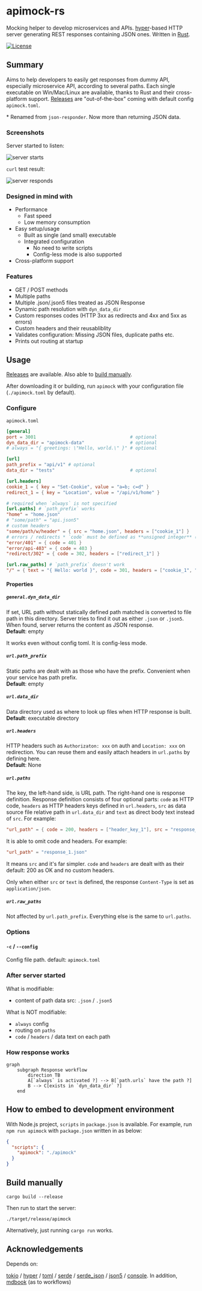 # apimock-rs

Mocking helper to develop microservices and APIs. [hyper](https://hyper.rs/)-based HTTP server generating REST responses containing JSON ones. Written in [Rust](https://www.rust-lang.org/).

[![License](https://img.shields.io/github/license/nabbisen/apimock-rs)](https://github.com/nabbisen/apimock-rs/blob/main/LICENSE)

## Summary

Aims to help developers to easily get responses from dummy API, especially microservice API,  according to several paths.
Each single executable on Win/Mac/Linux are available, thanks to Rust and their cross-platform support. [Releases](../../releases) are "out-of-the-box" coming with default config `apimock.toml`.

\* Renamed from `json-responder`. Now more than returning JSON data.

### Screenshots

Server started to listen:

![server starts](.docs-assets/demo-01.png)

`curl` test result:

![server responds](.docs-assets/demo-02.png)

### Designed in mind with

- Performance
    - Fast speed
    - Low memory consumption
- Easy setup/usage
    - Built as single (and small) executable
    - Integrated configuration
        - No need to write scripts
        - Config-less mode is also supported
- Cross-platform support

### Features

- GET / POST methods
- Multiple paths
- Multiple .json/.json5 files treated as JSON Response
- Dynamic path resolution with `dyn_data_dir`
- Custom responses codes (HTTP 3xx as redirects and 4xx and 5xx as errors)
- Custom headers and their reusabliblity
- Validates configuration: Missing JSON files, duplicate paths etc.
- Prints out routing at startup

## Usage

[Releases](../../releases) are available. Also able to [build manually](#build-manually).

After downloading it or building, run `apimock` with your configuration file (`./apimock.toml` by default).

### Configure

`apimock.toml`

```toml
[general]
port = 3001                                   # optional
dyn_data_dir = "apimock-data"                 # optional
# always = "{ greetings: \"Hello, world.\" }" # optional

[url]
path_prefix = "api/v1" # optional
data_dir = "tests"                            # optional

[url.headers]
cookie_1 = { key = "Set-Cookie", value = "a=b; c=d" }
redirect_1 = { key = "Location", value = "/api/v1/home" }

# required when `always` is not specified
[url.paths] # `path_prefix` works
"home" = "home.json"
# "some/path" = "api.json5"
# custom headers
"some/path/w/header" = { src = "home.json", headers = ["cookie_1"] }
# errors / redirects * `code` must be defined as **unsigned integer** (instead of String)
"error/401" = { code = 401 }
"error/api-403" = { code = 403 }
"redirect/302" = { code = 302, headers = ["redirect_1"] }

[url.raw_paths] # `path_prefix` doesn't work
"/" = { text = "{ Hello: world }", code = 301, headers = ["cookie_1", "redirect_1"] }
```

#### Properties

##### `general.dyn_data_dir`

If set, URL path without statically defined path matched is converted to file path in this directory. Server tries to find it out as either `.json` or `.json5`. When found, server returns the content as JSON response.    
**Default**: empty

It works even without config toml. It is config-less mode.

##### `url.path_prefix`

Static paths are dealt with as those who have the prefix. Convenient when your service has path prefix.    
**Default**: empty

##### `url.data_dir`

Data directory used as where to look up files when HTTP response is built.    
**Default**: executable directory

##### `url.headers`

HTTP headers such as `Authorizaton: xxx` on auth and `Location: xxx` on redirection.
You can reuse them and easily attach headers in `url.paths` by defining here.    
**Default**: None

##### `url.paths`

The key, the left-hand side, is URL path. The right-hand one is response definition.
Response definition consists of four optional parts: `code` as HTTP code, `headers` as HTTP headers keys defined in `url.headers`, `src` as data source file relative path in `url.data_dir` and `text` as direct body text instead of `src`. For example:

```toml
"url_path" = { code = 200, headers = ["header_key_1"], src = "response_1.json" }
```

It is able to omit code and headers. For example:

```toml
"url_path" = "response_1.json"
```

It means `src` and it's far simpler. `code` and `headers` are dealt with as their default: 200 as OK and no custom headers.

Only when either `src` or `text` is defined, the response `Content-Type` is set as `application/json`.

##### `url.raw_paths`

Not affected by `url.path_prefix`. Everything else is the same to `url.paths`.

### Options

#### `-c` / `--config`

Config file path.
default: `apimock.toml`

### After server started

What is modifiable:

- content of path data src: `.json` / `.json5`

What is NOT modifiable:

- `always` config
- routing on `paths`
- `code` / `headers` / data text on each path

### How response works

```mermaid
graph
    subgraph Response workflow
        direction TB
        A[`always` is activated ?] --> B[`path.urls` have the path ?]
        B --> C[exists in `dyn_data_dir` ?]
    end
```

## How to embed to development environment

With Node.js project, `scripts` in `package.json` is available.
For example, run `npm run apimock` with `package.json` written in as below:

```json
{
  "scripts": {
    "apimock": "./apimock"
  }
}
```

## Build manually

```
cargo build --release
```

Then run to start the server:

```
./target/release/apimock
```

Alternatively, just running `cargo run` works.

## Acknowledgements

Depends on:

[tokio](https://github.com/tokio-rs/tokio) / [hyper](https://hyper.rs/) / [toml](https://github.com/toml-rs/toml) / [serde](https://serde.rs/) / [serde_json](https://github.com/serde-rs/json) / [json5](https://github.com/callum-oakley/json5-rs) / [console](https://github.com/console-rs/console). In addition, [mdbook](https://github.com/rust-lang/mdBook) (as to workflows)
